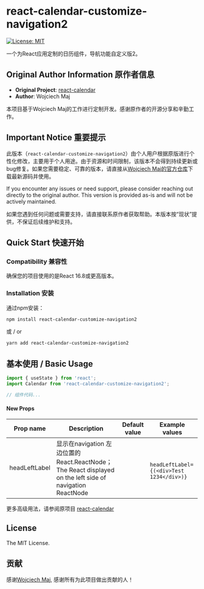 # react-calendar-customize-navigation2

[![License: MIT](https://img.shields.io/badge/License-MIT-yellow.svg)](https://opensource.org/licenses/MIT)

一个为React应用定制的日历组件，导航功能自定义版2。

## Original Author Information 原作者信息

- **Original Project**: [react-calendar](https://github.com/wojtekmaj/react-calendar)
- **Author**: Wojciech Maj

本项目基于Wojciech Maj的工作进行定制开发。感谢原作者的开源分享和辛勤工作。

## Important Notice 重要提示

此版本（`react-calendar-customize-navigation2`）由个人用户根据原版进行个性化修改，主要用于个人用途。由于资源和时间限制，该版本不会得到持续更新或bug修复。如果您需要稳定、可靠的版本，请直接从[Wojciech Maj的官方仓库](https://github.com/wojtekmaj/react-calendar)下载最新源码并使用。

If you encounter any issues or need support, please consider reaching out directly to the original author. This version is provided as-is and will not be actively maintained.

如果您遇到任何问题或需要支持，请直接联系原作者获取帮助。本版本按“现状”提供，不保证后续维护和支持。

## Quick Start 快速开始

### Compatibility 兼容性

确保您的项目使用的是React 16.8或更高版本。

### Installation 安装

通过npm安装：

```bash
npm install react-calendar-customize-navigation2
```
或 / or

```bash
yarn add react-calendar-customize-navigation2
```

## 基本使用 / Basic Usage

```javascript
import { useState } from 'react';
import Calendar from 'react-calendar-customize-navigation2';

// 组件代码...
```
#### New Props

| Prop name               | Description                                                                                                                                                                                                                                                                                                                                                                                                                | Default value                                         | Example values                                                                                                                                                                                                                                                               |
| ----------------------- | -------------------------------------------------------------------------------------------------------------------------------------------------------------------------------------------------------------------------------------------------------------------------------------------------------------------------------------------------------------------------------------------------------------------------- | ----------------------------------------------------- | ---------------------------------------------------------------------------------------------------------------------------------------------------------------------------------------------------------------------------------------------------------------------------- |
| headLeftLabel         | 显示在navigation 左边位置的React.ReactNode；The React displayed on the left side of navigation ReactNode                                                                                                                                                                                                                                                                          |                                                | ` headLeftLabel={(<div>Test 1234</div>)}`  
  
更多高级用法，请参阅原项目 [react-calendar](https://www.npmjs.com/package/react-calendar)

## License

The MIT License.
## 贡献

感谢[Wojciech Maj](https://github.com/wojtekmaj/react-calendar#readme), 感谢所有为此项目做出贡献的人！